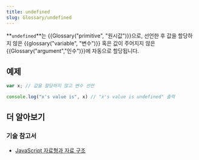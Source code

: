 ```yaml
---
title: undefined
slug: Glossary/undefined
---
```

**`undefined`**는 {{Glossary("primitive", "원시값")}}으로, 선언한 후 값을 할당하지 않은 {{glossary("variable", "변수")}} 혹은 값이 주어지지 않은 {{Glossary("argument","인수")}}에 자동으로 할당됩니다.

## 예제

```js
var x; // 값을 할당하지 않고 변수 선언

console.log("x's value is", x) // "x's value is undefined" 출력
```

## 더 알아보기

### 기술 참고서

- [JavaScript 자료형과 자료 구조](/ko/docs/Web/JavaScript/Data_structures)
